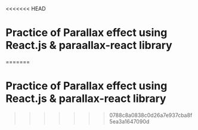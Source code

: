 <<<<<<< HEAD
# Practice of Parallax effect using React.js & paraallax-react library
=======
# Practice of Parallax effect using React.js & parallax-react library


>>>>>>> 0788c8a0838c0d26a7e937cba8f5ea3a1647090d


